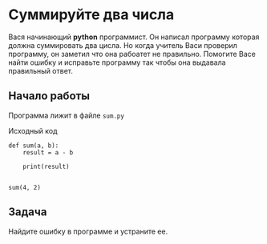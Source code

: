 # Суммируйте два числа

Вася начинающий **python** программист. Он написал программу которая должна суммировать два цисла.
Но когда учитель Васи проверил программу, он заметил что она рабоатет не правильно.
Помогите Васе найти ошибку и исправьте программу так чтобы она выдавала правильный ответ.

## Начало работы

Программа лижит в файле
```sum.py```

Исходный код
```python3
def sum(a, b):
    result = a - b

    print(result)


sum(4, 2)
```

## Задача
Найдите ошибку в программе и устраните ее.
